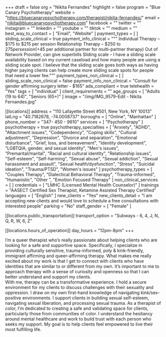 +++
draft = false
org = "Nikita Fernandes"
highlight = false
program = "Blue Canary Psychotherapy"
website = "https://bluecanarypsychotherapy.com/therapist/nikita-fernandes/"
email = "nikita@bluecanarypsychotherapy.com"
facebook = ""
twitter = ""
instagram = ""
linkedin = ""
youtube = ""
tiktok = ""
medium = ""
best_way_to_contact = [ "Email", "Website" ]
payment_types = [ ]
sliding_scale_clinical = true
payment_info_clinical = """
Individual Therapy – $175 to $215 per session
​Relationship Therapy – $250 to $275 per session (+$45 per additional partner for multi-partner therapy)
Out of Network Provider, can give superbills
Sliding scale – I have a sliding scale availability based on my current caseload and how many people are using a sliding scale spot. I believe that the sliding scale goes both ways as having higher paying clients can help create more sliding scale spots for people that need a lower fee."""
payment_types_non_clinical = [ ]
sliding_scale_non_clinical = false
payment_info_non_clinical = "Consult for gender affirming surgery letter - $165"
ada_compliant = true
telehealth = "Yes"
tags = [ "individual" ]
client_requirements = ""
age_groups = [ "Adults (19 to 64)", "Seniors (65+)" ]
image = "/img/IMG_9579-Edit - Nikita Fernandes.jpg"

[[locations]]
address = "110 Lafayette Street #501, New York, NY 10013"
latLng = "40.7182678, -74.0008737"
boroughs = [ "Online", "Manhattan" ]
phone_number = "347- 450 - 9610"
services = [ "Psychotherapy" ]
psychotherapy = true
psychotherapy_specialties = [
  "Anxiety",
  "ADHD",
  "Attachment issues",
  "Codependency",
  "Coping skills",
  "Cultural adjustment",
  "Depression",
  "Divorce and separation",
  "Emotional disturbance",
  "Grief, loss, and bereavement",
  "Identity development",
  "LGBTQIA, gender, and sexual identity",
  "Men's issues",
  "Premarital/marital",
  "Racial and cultural identity",
  "Relationship issues",
  "Self-esteem",
  "Self-harming",
  "Sexual abuse",
  "Sexual addiction",
  "Sexual harassment and assault",
  "Sexual health/dysfunction",
  "Stress",
  "Suicidal ideation",
  "Trauma/PTSD",
  "Women's issues"
]
psychotherapy_types = [
  "Couples Therapy",
  "Dialectical Behavioral Therapy",
  "Trauma-informed",
  "Humanistic",
  "Other ",
  "Emotion Focused Therapy"
]
non_clinical_services = [ ]
credentials = [ "LMHC (Licensed Mental Health Counselor)" ]
trainings = "AASECT Certified Sex Therapist, Ketamine Assisted Therapy Certified"
languages = [ "English" ]
new_clients = "Yes"
new_clients_detail = "I am accepting new clients and would love to schedule a free consultations with interested people"
parking = "No"
staff_gender = [ "Female" ]

  [[locations.public_transportation]]
  transport_option = "Subways - 6, 4, J, N, Q, R, W, 6, Z"

  [[locations.hours_of_operation]]
  day_hours = "12pm-8pm"
+++

I’m a queer therapist who’s really passionate about helping clients who are looking for a safe and supportive space. Specifically, I specialize in providing culturally sensitive, trauma-informed, poly & kink-friendly, immigrant affirming and queer-affirming therapy. What makes me really excited about my work is that I get to connect with clients who have identities that are similar to or different from my own. It’s important to me to approach therapy with a sense of curiosity and openness so that I can better understand and support my clients. <br>
With me, therapy can be a transformative experience. I hold a secure environment for my clients to discuss challenges with their sexuality and oppression. I draw on my own first-hand knowledge of navigating kink/sex-positive environments. I support clients in building sexual self-esteem, navigating sexual liberation, and processing sexual trauma. As a therapist of color, I’m dedicated to creating a safe and validating space for clients, particularly those from communities of color. I understand the hesitancy around mental healthcare and work to build trust with each person who seeks my support. My goal is to help clients feel empowered to live their most fulfilling life. <br>
